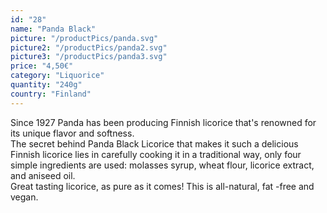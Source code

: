 ```yaml
---
id: "28"
name: "Panda Black"
picture: "/productPics/panda.svg"
picture2: "/productPics/panda2.svg"
picture3: "/productPics/panda3.svg"
price: "4,50€"
category: "Liquorice"
quantity: "240g"
country: "Finland"
---
```

Since 1927 Panda has been producing Finnish licorice that's renowned for its unique flavor and softness. <br>The secret behind Panda Black Licorice that makes it such a delicious Finnish licorice lies in carefully cooking it in a traditional way, only four simple ingredients are used: molasses syrup, wheat flour, licorice extract, and aniseed oil. <br>Great tasting licorice, as pure as it comes! This is all-natural, fat -free and vegan.